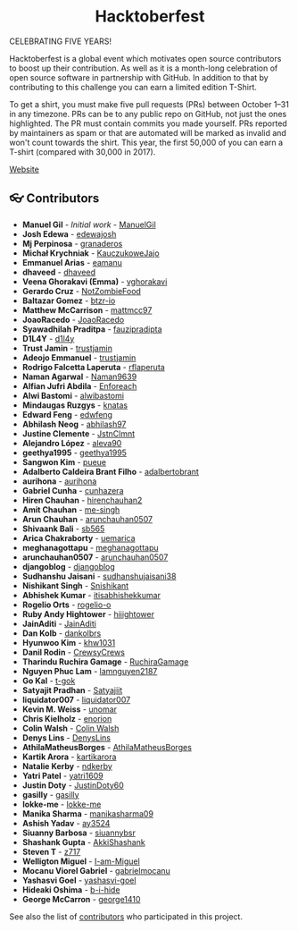 <div align="center">
	<h1> Hacktoberfest </h1>
</div>

CELEBRATING FIVE YEARS!

Hacktoberfest is a global event which motivates open source contributors to boost up their contribution. As well as it is a month-long celebration of open source software in partnership with GitHub. In addition to that by contributing to this challenge you can earn a limited edition T-Shirt.

To get a shirt, you must make five pull requests (PRs) between October 1–31 in any timezone. PRs can be to any public repo on GitHub, not just the ones highlighted. The PR must contain commits you made yourself. PRs reported by maintainers as spam or that are automated will be marked as invalid and won't count towards the shirt. This year, the first 50,000 of you can earn a T-shirt (compared with 30,000 in 2017).

[Website](https://hacktoberfest.lingonsaft.com/)

<a name="contributors"></a>
## :eyeglasses: Contributors

  * **Manuel Gil** - *Initial work* - [ManuelGil](https://github.com/ManuelGil)
  * **Josh Edewa** - [edewajosh](https://github.com/edewajosh)
  * **Mj Perpinosa** - [granaderos](https://github.com/granaderos)
  * **Michał Krychniak** - [KauczukoweJajo](https://github.com/KauczukoweJajo)
  * **Emmanuel Arias** - [eamanu](https://github.com/eamanu)
  * **dhaveed** - [dhaveed](https://github.com/dhaveed)
  * **Veena Ghorakavi (Emma)** - [vghorakavi](https://github.com/vghorakavi)
  * **Gerardo Cruz** - [NotZombieFood](https://github.com/NotZombieFood)
  * **Baltazar Gomez** - [btzr-io](https://github.com/btzr-io)
  * **Matthew McCarrison** - [mattmcc97](https://github.com/mattmcc97)
  * **JoaoRacedo** - [JoaoRacedo](https://github.com/JoaoRacedo)
  * **Syawadhilah Praditpa** - [fauzipradipta](https://github.com/fauzipradipta)
  * **D1L4Y** - [d1l4y](https://github.com/d1l4y)
  * **Trust Jamin** - [trustjamin](https://github.com/trustjamin)
  * **Adeojo Emmanuel** - [trustjamin](https://github.com/adeojoemmanuel)
  * **Rodrigo Falcetta Laperuta** - [rflaperuta](https://github.com/rflaperuta)
  * **Naman Agarwal** - [Naman9639](https://github.com/Naman9639)
  * **Alfian Jufri Abdila** - [Enforeach](https://github.com/Enforeach)
  * **Alwi Bastomi** - [alwibastomi](https://github.com/alwibastomi)
  * **Mindaugas Ruzgys** - [knatas](https://github.com/knatas)
  * **Edward Feng** - [edwfeng](https://github.com/edwfeng)
  * **Abhilash Neog** - [abhilash97](https://github.com/abhilash97)
  * **Justine Clemente** - [JstnClmnt](https://github.com/JstnClmnt)
  * **Alejandro López** - [aleva90](https://github.com/aleva90)
  * **geethya1995** - [geethya1995](https://github.com/geethya1995)
  * **Sangwon Kim** - [pueue](https://github.com/pueue)
  * **Adalberto Caldeira Brant Filho** - [adalbertobrant](https://github.com/adalbertobrant)
  * **aurihona** - [aurihona](https://github.com/aurihona)
  * **Gabriel Cunha** - [cunhazera](https://github.com/cunhazera)
  * **Hiren Chauhan** - [hirenchauhan2](https://github.com/hirenchauhan2)
  * **Amit Chauhan** - [me-singh](https://github.com/me-singh)
  * **Arun Chauhan** - [arunchauhan0507](https://github.com/arunchauhan0507)
  * **Shivaank Bali** - [sb565](https://github.com/sb565)
  * **Arica Chakraborty** - [uemarica](https://github.com/uemarica)
  * **meghanagottapu** - [meghanagottapu](https://github.com/meghanagottapu)
  * **arunchauhan0507** - [arunchauhan0507](https://github.com/arunchauhan0507)
  * **djangoblog** - [djangoblog](https://github.com/djangoblog)
  * **Sudhanshu Jaisani** - [sudhanshujaisani38](https://github.com/sudhanshujaisani38)
  * **Nishikant Singh** - [Snishikant](https://github.com/Snishikant)
  * **Abhishek Kumar** - [itisabhishekkumar](https://github.com/itisabhishekkumar)
  * **Rogelio Orts** - [rogelio-o](https://github.com/rogelio-o)
  * **Ruby Andy Hightower** - [hiiightower](https://github.com/hiiightower)
  * **JainAditi** - [JainAditi](https://github.com/JainAditi)
  * **Dan Kolb** - [dankolbrs](https://github.com/dankolbrs)
  * **Hyunwoo Kim** - [khw1031](https://github.com/khw1031)
  * **Danil Rodin** - [CrewsyCrews](https://github.com/CrewsyCrews)
  * **Tharindu Ruchira Gamage** - [RuchiraGamage](https://github.com/RuchiraGamage)
  * **Nguyen Phuc Lam** - [lamnguyen2187](https://github.com/lamnguyen2187)
  * **Go Kal** - [t-gok](https://github.com/t-gok)
  * **Satyajit Pradhan** - [Satyajiit](https://github.com/satyajiit)
  * **liquidator007** - [liquidator007](https://github.com/liquidator007)
  * **Kevin M. Weiss** - [unomar](https://github.com/unomar)
  * **Chris Kielholz** - [enorion](https://github.com/enorion)
  * **Colin Walsh** - [Colin Walsh](https://github.com/cmwalshWVU)
  * **Denys Lins** - [DenysLins](https://github.com/DenysLins)
  * **AthilaMatheusBorges** - [AthilaMatheusBorges](https://github.com/AthilaMatheusBorges)
  * **Kartik Arora** - [kartikarora](https://github.com/kartikarora)
  * **Natalie Kerby** - [ndkerby](https://github.com/ndkerby)
  * **Yatri Patel** - [yatri1609](https://github.com/yatri1609)
  * **Justin Doty** - [JustinDoty60](https://github.com/JustinDoty60)
  * **gasilly** - [gasilly](https://github.com/gasilly)
  * **lokke-me** - [lokke-me](https://github.com/lokke-me)
  * **Manika Sharma** - [manikasharma09](https://github.com/manikasharma09)
  * **Ashish Yadav** - [ay3524](https://github.com/ay3524)
  * **Siuanny Barbosa** - [siuannybsr](https://github.com/siuannybsr)
  * **Shashank Gupta** - [AkkiShashank](https://github.com/AkkiShashank)
  * **Steven T** - [z717](https://github.com/z717)
  * **Welligton Miguel** - [I-am-Miguel](https://github.com/I-am-Miguel)
  * **Mocanu Viorel Gabriel** - [gabrielmocanu](https://github.com/gabrielmocanu)
  * **Yashasvi Goel** - [yashasvi-goel](https://github.com/yashasvi-goel)
  * **Hideaki Oshima** - [b-i-hide](https://github.com/b-i-hide)
  * **George McCarron** - [george1410](https://github.com/george1410)

See also the list of [contributors](https://github.com/ManuelGil/Hacktoberfest/contributors)
 who participated in this project.
